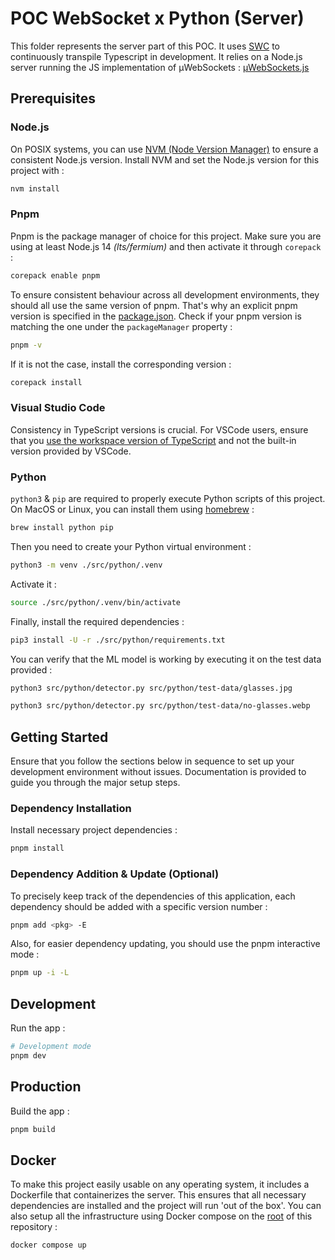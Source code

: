 # POC WebSocket x Python (Server)

This folder represents the server part of this POC. It uses [SWC](https://swc.rs) to continuously transpile Typescript in development. It relies on a Node.js server running the JS implementation of µWebSockets : [µWebSockets.js](https://github.com/uNetworking/uWebSockets.js)

## Prerequisites

### Node.js

On POSIX systems, you can use [NVM (Node Version Manager)](https://github.com/nvm-sh/nvm) to ensure a consistent Node.js version. Install NVM and set the Node.js version for this project with :

```bash
nvm install
```

### Pnpm

Pnpm is the package manager of choice for this project. Make sure you are using at least Node.js 14 _(lts/fermium)_ and then activate it through `corepack` :

```bash
corepack enable pnpm
```

To ensure consistent behaviour across all development environments, they should all use the same version of pnpm. That's why an explicit pnpm version is specified in the [package.json](./package.json). Check if your pnpm version is matching the one under the `packageManager` property :

```bash
pnpm -v
```

If it is not the case, install the corresponding version :

```bash
corepack install
```

### Visual Studio Code

Consistency in TypeScript versions is crucial. For VSCode users, ensure that you [use the workspace version of TypeScript](https://code.visualstudio.com/docs/typescript/typescript-compiling#_using-the-workspace-version-of-typescript) and not the built-in version provided by VSCode.

### Python

`python3` & `pip` are required to properly execute Python scripts of this project. On MacOS or Linux, you can install them using [homebrew](https://brew.sh) :

```bash
brew install python pip
```

Then you need to create your Python virtual environment :

```bash
python3 -m venv ./src/python/.venv
```

Activate it :

```bash
source ./src/python/.venv/bin/activate
```

Finally, install the required dependencies :

```bash
pip3 install -U -r ./src/python/requirements.txt
```

You can verify that the ML model is working by executing it on the test data provided :

```bash
python3 src/python/detector.py src/python/test-data/glasses.jpg

python3 src/python/detector.py src/python/test-data/no-glasses.webp
```

## Getting Started

Ensure that you follow the sections below in sequence to set up your development environment without issues.
Documentation is provided to guide you through the major setup steps.

### Dependency Installation

Install necessary project dependencies :

```bash
pnpm install
```

### Dependency Addition & Update (Optional)

To precisely keep track of the dependencies of this application, each dependency should be added with a specific version number :

```bash
pnpm add <pkg> -E
```

Also, for easier dependency updating, you should use the pnpm interactive mode :

```bash
pnpm up -i -L
```

## Development

Run the app :

```bash
# Development mode
pnpm dev
```

## Production

Build the app :

```bash
pnpm build
```

## Docker

To make this project easily usable on any operating system, it includes a Dockerfile that containerizes the server. This ensures that all necessary dependencies are installed and the project will run 'out of the box'. You can also setup all the infrastructure using Docker compose on the [root](../) of this repository :

```bash
docker compose up
```
